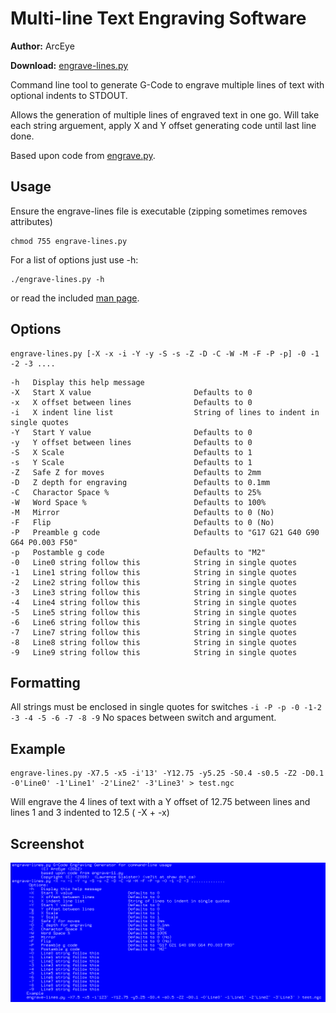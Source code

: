 Multi-line Text Engraving Software
==================================

**Author:** ArcEye

**Download:** [engrave-lines.py](https://github.com/linuxcnc/simple-gcode-generators/raw/master/engrave-lines/engrave-lines.py)

Command line tool to generate G-Code to engrave multiple lines of text with optional indents to STDOUT.

Allows the generation of multiple lines of engraved text in one go.
Will take each string arguement, apply X and Y offset generating code until last line done.

Based upon code from [engrave.py](/engrave/).


Usage
-----

Ensure the engrave-lines file is executable (zipping sometimes removes attributes)

    chmod 755 engrave-lines.py

For a list of options just use -h:
    
    ./engrave-lines.py -h

or read the included [man page](engrave-lines.3).



Options
-------

    engrave-lines.py [-X -x -i -Y -y -S -s -Z -D -C -W -M -F -P -p] -0 -1 -2 -3 ....

```
-h   Display this help message
-X   Start X value                       Defaults to 0
-x   X offset between lines              Defaults to 0
-i   X indent line list                  String of lines to indent in single quotes
-Y   Start Y value                       Defaults to 0
-y   Y offset between lines              Defaults to 0
-S   X Scale                             Defaults to 1
-s   Y Scale                             Defaults to 1       
-Z   Safe Z for moves                    Defaults to 2mm
-D   Z depth for engraving               Defaults to 0.1mm
-C   Charactor Space %                   Defaults to 25%
-W   Word Space %                        Defaults to 100%
-M   Mirror                              Defaults to 0 (No)
-F   Flip                                Defaults to 0 (No)
-P   Preamble g code                     Defaults to "G17 G21 G40 G90 G64 P0.003 F50"
-p   Postamble g code                    Defaults to "M2"
-0   Line0 string follow this            String in single quotes
-1   Line1 string follow this            String in single quotes
-2   Line2 string follow this            String in single quotes
-3   Line3 string follow this            String in single quotes
-4   Line4 string follow this            String in single quotes
-5   Line5 string follow this            String in single quotes
-6   Line6 string follow this            String in single quotes
-7   Line7 string follow this            String in single quotes
-8   Line8 string follow this            String in single quotes
-9   Line9 string follow this            String in single quotes
```

Formatting
----------

All strings must be enclosed in single quotes for switches ```-i -P -p -0 -1-2 -3 -4 -5 -6 -7 -8 -9```
No spaces between switch and argument.


Example
-------

    engrave-lines.py -X7.5 -x5 -i'13' -Y12.75 -y5.25 -S0.4 -s0.5 -Z2 -D0.1 -0'Line0' -1'Line1' -2'Line2' -3'Line3' > test.ngc

Will engrave the 4 lines of text with a Y offset of 12.75 between lines and lines 1 and 3 indented to 12.5 ( -X + -x)


Screenshot
-----------

![Screenshot of engrave-lines.py](engrave-lines-screenshot.png)
